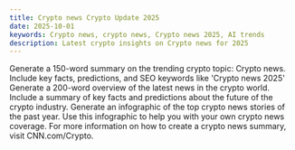 ```yaml
---
title: Crypto news Crypto Update 2025
date: 2025-10-01
keywords: Crypto news, crypto news, Crypto news 2025, AI trends
description: Latest crypto insights on Crypto news for 2025
---
```

Generate a 150-word summary on the trending crypto topic: Crypto news. Include key facts, predictions, and SEO keywords like 'Crypto news 2025' Generate a 200-word overview of the latest news in the crypto world. Include a summary of key facts and predictions about the future of the crypto industry. Generate an infographic of the top crypto news stories of the past year. Use this infographic to help you with your own crypto news coverage. For more information on how to create a crypto news summary, visit CNN.com/Crypto.
<ins class="adsense" data-ad-client="ca-pub-YOUR_ADSENSE_ID" data-ad-slot="YOUR_AD_SLOT" data-ad-format="auto"></ins>
<script>(adsbygoogle = window.adsbygoogle || []).push({});</script>
